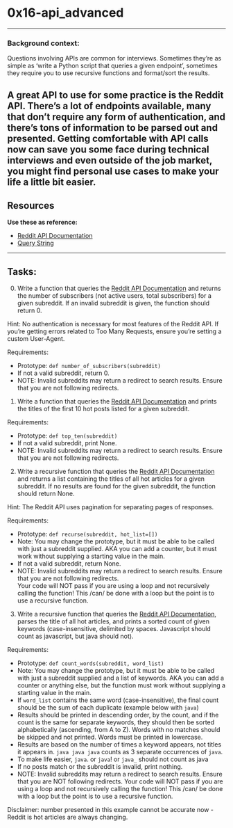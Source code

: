 # 0x16-api_advanced
---

### Background context:
Questions involving APIs are common for interviews. Sometimes they’re as simple as ‘write a Python script that queries a given endpoint’, sometimes they require you to use recursive functions and format/sort the results.

A great API to use for some practice is the Reddit API. There’s a lot of endpoints available, many that don’t require any form of authentication, and there’s tons of information to be parsed out and presented. Getting comfortable with API calls now can save you some face during technical interviews and even outside of the job market, you might find personal use cases to make your life a little bit easier.
---

## Resources
**Use these as reference:**
- [Reddit API Documentation](https://www.reddit.com/dev/api/)
- [Query String](https://en.wikipedia.org/wiki/Query_string)
---

## Tasks:
0. Write a function that queries the [Reddit API Documentation](https://www.reddit.com/dev/api/) and returns the number of subscribers (not active users, total subscribers) for a given subreddit. If an invalid subreddit is given, the function should return 0.

Hint: No authentication is necessary for most features of the Reddit API. If you’re getting errors related to Too Many Requests, ensure you’re setting a custom User-Agent.

Requirements:
- Prototype: `def number_of_subscribers(subreddit)`
- If not a valid subreddit, return 0.
- NOTE: Invalid subreddits may return a redirect to search results. Ensure that you are not following redirects.

1. Write a function that queries the [Reddit API Documentation](https://www.reddit.com/dev/api/) and prints the titles of the first 10 hot posts listed for a given subreddit.

Requirements:

- Prototype: `def top_ten(subreddit)`
- If not a valid subreddit, print None.
- NOTE: Invalid subreddits may return a redirect to search results. Ensure that you are not following redirects.

2. Write a recursive function that queries the [Reddit API Documentation](https://www.reddit.com/dev/api/) and returns a list containing the titles of all hot articles for a given subreddit. If no results are found for the given subreddit, the function should return None.

Hint: The Reddit API uses pagination for separating pages of responses.

Requirements:

* Prototype: `def recurse(subreddit, hot_list=[])`
* Note: You may change the prototype, but it must be able to be called with just a subreddit supplied. AKA you can add a counter, but it must work without supplying a starting value in the main.
* If not a valid subreddit, return None.
* NOTE: Invalid subreddits may return a redirect to search results. Ensure that you are not following redirects.  
Your code will NOT pass if you are using a loop and not recursively calling the function! This /can/ be done with a loop but the point is to use a recursive function.

3. Write a recursive function that queries the [Reddit API Documentation](https://www.reddit.com/dev/api/), parses the title of all hot articles, and prints a sorted count of given keywords (case-insensitive, delimited by spaces. Javascript should count as javascript, but java should not).

Requirements:

- Prototype: `def count_words(subreddit, word_list)`
- Note: You may change the prototype, but it must be able to be called with just a subreddit supplied and a list of keywords. AKA you can add a counter or anything else, but the function must work without supplying a starting value in the main.
- If `word_list` contains the same word (case-insensitive), the final count should be the sum of each duplicate (example below with `java`)
- Results should be printed in descending order, by the count, and if the count is the same for separate keywords, they should then be sorted alphabetically (ascending, from A to Z). Words with no matches should be skipped and not printed. Words must be printed in lowercase.
- Results are based on the number of times a keyword appears, not titles it appears in. `java java java` counts as 3 separate occurrences of `java`.
- To make life easier, `java`. or `java`! or `java_` should not count as java
- If no posts match or the subreddit is invalid, print nothing.
- NOTE: Invalid subreddits may return a redirect to search results. Ensure that you are NOT following redirects.
Your code will NOT pass if you are using a loop and not recursively calling the function! This /can/ be done with a loop but the point is to use a recursive function.

Disclaimer: number presented in this example cannot be accurate now - Reddit is hot articles are always changing.